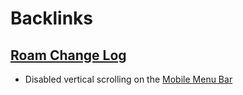 
# Backlinks
## [Roam Change Log](<Roam Change Log.md>)
- Disabled vertical scrolling on the [Mobile Menu Bar](<Mobile Menu Bar.md>)

